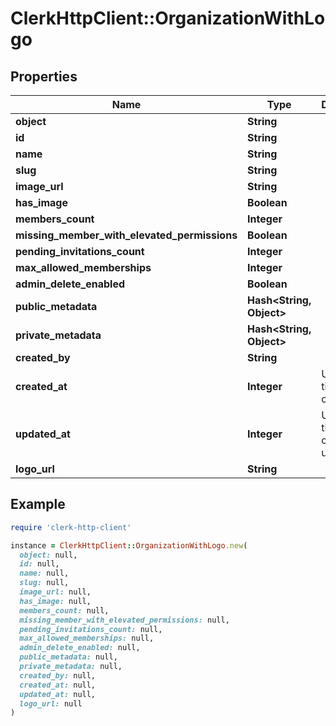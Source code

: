 # ClerkHttpClient::OrganizationWithLogo

## Properties

| Name | Type | Description | Notes |
| ---- | ---- | ----------- | ----- |
| **object** | **String** |  |  |
| **id** | **String** |  |  |
| **name** | **String** |  |  |
| **slug** | **String** |  |  |
| **image_url** | **String** |  |  |
| **has_image** | **Boolean** |  |  |
| **members_count** | **Integer** |  | [optional] |
| **missing_member_with_elevated_permissions** | **Boolean** |  | [optional] |
| **pending_invitations_count** | **Integer** |  | [optional] |
| **max_allowed_memberships** | **Integer** |  |  |
| **admin_delete_enabled** | **Boolean** |  |  |
| **public_metadata** | **Hash&lt;String, Object&gt;** |  |  |
| **private_metadata** | **Hash&lt;String, Object&gt;** |  | [optional] |
| **created_by** | **String** |  | [optional] |
| **created_at** | **Integer** | Unix timestamp of creation.  |  |
| **updated_at** | **Integer** | Unix timestamp of last update.  |  |
| **logo_url** | **String** |  | [optional] |

## Example

```ruby
require 'clerk-http-client'

instance = ClerkHttpClient::OrganizationWithLogo.new(
  object: null,
  id: null,
  name: null,
  slug: null,
  image_url: null,
  has_image: null,
  members_count: null,
  missing_member_with_elevated_permissions: null,
  pending_invitations_count: null,
  max_allowed_memberships: null,
  admin_delete_enabled: null,
  public_metadata: null,
  private_metadata: null,
  created_by: null,
  created_at: null,
  updated_at: null,
  logo_url: null
)
```

